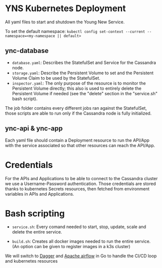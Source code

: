 # YNS Kubernetes Deployment

All yaml files to start and shutdown the Young New Service.

To set the default namespace: `kubectl config set-context --current --namespace=<my-namespace || default>`

## ync-database

- `database.yaml`: Describes the StatefulSet and Service for the Cassandra node.
- `storage.yaml`: Describe the Persistent Volume to set and the Persistent Volume Claim to be used by the StatefulSet.
- `inspector.yaml`: The only purpose of the resource is to monitor the Persistent Volume directly; this also is used to entirely delete the Persistent Volume if needed (see the "delete" section in the "service.sh" bash script).

The job folder contains every different jobs ran against the StatefulSet, those scripts are able to run only if the Cassandra node is fully initialized.

## ync-api & ync-app

Each yaml file should contain a Deployment resource to run the API/App with the service associated so that other resources can reach the API/App.

# Credentials

For the APIs and Applications to be able to connect to the Cassandra cluster we use a Username-Password authentication. Those credentials are stored thanks to kubernetes Secrets resources, then fetched from environment variables in APIs and Applications.

# Bash scripting

- `service.sh`: Every comand needed to start, stop, update, scale and delete the entire service.

- `build.sh`: Creates all docker images needed to run the entire service. (An option can be given to register images in a k3s cluster)

We will switch to [Dagger](https://dagger.io/) and [Apache airflow](https://github.com/apache/airflow-client-go) in Go to handle the CI/CD loop and kubernetes resources